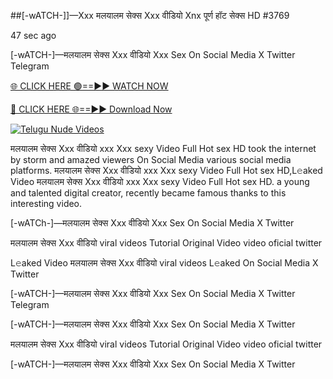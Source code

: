 ##[-wATCH-]]—Xxx मलयालम सेक्स Xxx वीडियो Xnx पूर्ण हॉट सेक्स HD #3769

47 sec ago

[-wATCH-]—मलयालम सेक्स Xxx वीडियो Xxx Sex On Social Media X Twitter Telegram

[🌐 CLICK HERE 🟢==►► WATCH NOW](https://viral-xone.blogspot.com/2025/01/valovideo.html)

[🔴 CLICK HERE 🌐==►► Download Now](https://viral-xone.blogspot.com/2025/01/valovideo.html)

[![Telugu Nude Videos](https://i.imgur.com/dJHk4Zq.gif)](https://viral-xone.blogspot.com/2025/01/valovideo.html)

मलयालम सेक्स Xxx वीडियो xxx Xxx sexy Video Full Hot sex HD took the internet by storm and amazed viewers On Social Media various social media platforms. मलयालम सेक्स Xxx वीडियो xxx Xxx sexy Video Full Hot sex HD,L𝚎aked Video मलयालम सेक्स Xxx वीडियो xxx Xxx sexy Video Full Hot sex HD. a young and talented digital creator, recently became famous thanks to this interesting video.

[-wATCh-]—मलयालम सेक्स Xxx वीडियो Xxx Sex On Social Media X Twitter

मलयालम सेक्स Xxx वीडियो viral videos Tutorial Original Video video oficial twitter

L𝚎aked Video मलयालम सेक्स Xxx वीडियो viral videos L𝚎aked On Social Media X Twitter

[-wATCH-]—मलयालम सेक्स Xxx वीडियो Xxx Sex On Social Media X Twitter Telegram

[-wATCH-]—मलयालम सेक्स Xxx वीडियो Xxx Sex On Social Media X Twitter

मलयालम सेक्स Xxx वीडियो viral videos Tutorial Original Video video oficial twitter

[-wATCH-]—मलयालम सेक्स Xxx वीडियो Xxx Sex On Social Media X Twitter